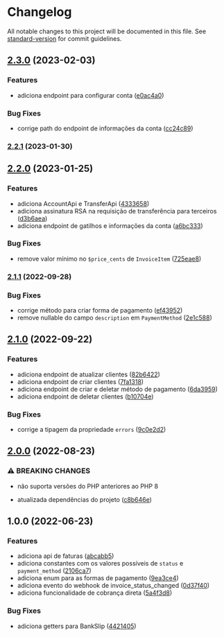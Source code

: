 # Changelog

All notable changes to this project will be documented in this file. See [standard-version](https://github.com/conventional-changelog/standard-version) for commit guidelines.

## [2.3.0](https://github.com/jetimob/iugu-sdk-php-laravel/compare/v2.2.1...v2.3.0) (2023-02-03)


### Features

* adiciona endpoint para configurar conta ([e0ac4a0](https://github.com/jetimob/iugu-sdk-php-laravel/commit/e0ac4a0f525c4b02f5c3163769abbafe0487bc55))


### Bug Fixes

* corrige path do endpoint de informações da conta ([cc24c89](https://github.com/jetimob/iugu-sdk-php-laravel/commit/cc24c89cfb59e632b07a5572370b7fdadc15f654))

### [2.2.1](https://github.com/jetimob/iugu-sdk-php-laravel/compare/v2.2.0...v2.2.1) (2023-01-30)

## [2.2.0](https://github.com/jetimob/iugu-sdk-php-laravel/compare/v2.1.1...v2.2.0) (2023-01-25)


### Features

* adiciona AccountApi e TransferApi ([4333658](https://github.com/jetimob/iugu-sdk-php-laravel/commit/433365866c16df72e3e6ba95c68421abc7a5fbb5))
* adiciona assinatura RSA na requisição de transferência para terceiros ([d3b6aea](https://github.com/jetimob/iugu-sdk-php-laravel/commit/d3b6aea56c94e4ae99f81f4f5bafb5d6b3575d5d))
* adiciona endpoint de gatilhos e informações da conta ([a6bc333](https://github.com/jetimob/iugu-sdk-php-laravel/commit/a6bc3335b562875422c861381775364ac4f588a2))


### Bug Fixes

* remove valor mínimo no `$price_cents` de `InvoiceItem` ([725eae8](https://github.com/jetimob/iugu-sdk-php-laravel/commit/725eae800dbb00ef673769cb74dedf25ba9479c8))

### [2.1.1](https://github.com/jetimob/iugu-sdk-php-laravel/compare/v2.1.0...v2.1.1) (2022-09-28)


### Bug Fixes

* corrige método para criar forma de pagamento ([ef43952](https://github.com/jetimob/iugu-sdk-php-laravel/commit/ef43952448f7780bfeb25001a10ab71f5e055332))
* remove nullable do campo `description` em `PaymentMethod` ([2e1c588](https://github.com/jetimob/iugu-sdk-php-laravel/commit/2e1c588fdc9092613f8efc3c34c942f0c309107c))

## [2.1.0](https://github.com/jetimob/iugu-sdk-php-laravel/compare/v2.0.0...v2.1.0) (2022-09-22)


### Features

* adiciona endpoint de atualizar clientes ([82b6422](https://github.com/jetimob/iugu-sdk-php-laravel/commit/82b642288820dc8b2a71a7e0834b5117da8c0df3))
* adiciona endpoint de criar clientes ([7fa1318](https://github.com/jetimob/iugu-sdk-php-laravel/commit/7fa13186f875fb48151dc73ae32cda236f776e77))
* adiciona endpoint de criar e deletar método de pagamento ([6da3959](https://github.com/jetimob/iugu-sdk-php-laravel/commit/6da39598def5141c720cd1bd84bad1618ffe001d))
* adiciona endpoint de deletar clientes ([b10704e](https://github.com/jetimob/iugu-sdk-php-laravel/commit/b10704e2ce69178e838e2f6ed490fe801e849d97))


### Bug Fixes

* corrige a tipagem da propriedade `errors` ([9c0e2d2](https://github.com/jetimob/iugu-sdk-php-laravel/commit/9c0e2d21f72311c1573e28800a602ce23d97688b))

## [2.0.0](https://github.com/jetimob/iugu-sdk-php-laravel/compare/v1.0.0...v2.0.0) (2022-08-23)


### ⚠ BREAKING CHANGES

* não suporta versões do PHP anteriores ao PHP 8

* atualizada dependências do projeto ([c8b646e](https://github.com/jetimob/iugu-sdk-php-laravel/commit/c8b646e9ea5e458fe7553de8c9c90e58a8c7f4e1))

## 1.0.0 (2022-06-23)


### Features

* adiciona api de faturas ([abcabb5](https://github.com/jetimob/iugu-sdk-php-laravel/commit/abcabb5c66cff325759faa1736879b5fb3343a7d))
* adiciona constantes com os valores possíveis de `status` e `payment_method` ([2106ca7](https://github.com/jetimob/iugu-sdk-php-laravel/commit/2106ca7b01d292cfdd2879e512d9d8bbcc1327f1))
* adiciona enum para as formas de pagamento ([9ea3ce4](https://github.com/jetimob/iugu-sdk-php-laravel/commit/9ea3ce4bd10fc39145b0932e090e19d05b18d38a))
* adiciona evento do webhook de invoice_status_changed ([0d37f40](https://github.com/jetimob/iugu-sdk-php-laravel/commit/0d37f40a1fa1cbeecc0b390ddba80557de0420b2))
* adiciona funcionalidade de cobrança direta ([5a4f3d8](https://github.com/jetimob/iugu-sdk-php-laravel/commit/5a4f3d822c694fa52482996fecce1f1e45a6bc4b))


### Bug Fixes

* adiciona getters para BankSlip ([4421405](https://github.com/jetimob/iugu-sdk-php-laravel/commit/4421405eb8b28b2783a7c9035f2aedc9862b6d82))
